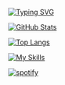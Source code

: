 [![Typing SVG](https://readme-typing-svg.herokuapp.com?font=Roboto+Mono&lines=visey.lol+%7C+PUL$E)](https://git.io/typing-svg)

[![GitHub Stats](https://github-readme-stats.vercel.app/api?username=fonctiono&theme=codeSTACKr&title_color=ffffff)](https://github.com/anuraghazra/github-readme-stats)

[![Top Langs](https://github-readme-stats.vercel.app/api/top-langs/?username=fonctiono&langs_count=8&theme=codeSTACKr&title_color=ffffff)](https://github.com/anuraghazra/github-readme-stats)

[![My Skills](https://skillicons.dev/icons?i=js,nodejs,robloxstudio,lua,python&theme=dark)](https://skillicons.dev)


[![spotify](https://nocache.advaith.workers.dev?url=https://img.shields.io/endpoint?url=https://dev.discordprofiles.me/api/badge/spotify/1201945079196172369)](https://dev.discordprofiles.me/openspotify/1201945079196172369)
